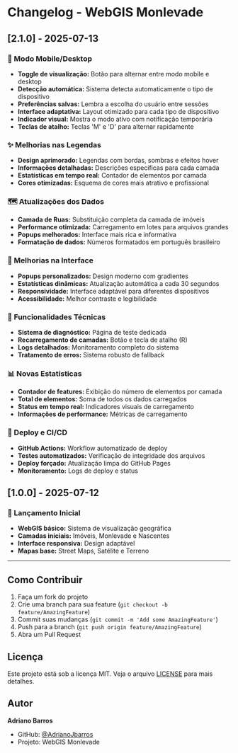 # Changelog - WebGIS Monlevade

## [2.1.0] - 2025-07-13

### 📱 Modo Mobile/Desktop
- **Toggle de visualização:** Botão para alternar entre modo mobile e desktop
- **Detecção automática:** Sistema detecta automaticamente o tipo de dispositivo
- **Preferências salvas:** Lembra a escolha do usuário entre sessões
- **Interface adaptativa:** Layout otimizado para cada tipo de dispositivo
- **Indicador visual:** Mostra o modo ativo com notificação temporária
- **Teclas de atalho:** Teclas 'M' e 'D' para alternar rapidamente

### ✨ Melhorias nas Legendas
- **Design aprimorado:** Legendas com bordas, sombras e efeitos hover
- **Informações detalhadas:** Descrições específicas para cada camada
- **Estatísticas em tempo real:** Contador de elementos por camada
- **Cores otimizadas:** Esquema de cores mais atrativo e profissional

### 🗺️ Atualizações dos Dados
- **Camada de Ruas:** Substituição completa da camada de imóveis
- **Performance otimizada:** Carregamento em lotes para arquivos grandes
- **Popups melhorados:** Interface mais rica e informativa
- **Formatação de dados:** Números formatados em português brasileiro

### 🎨 Melhorias na Interface
- **Popups personalizados:** Design moderno com gradientes
- **Estatísticas dinâmicas:** Atualização automática a cada 30 segundos
- **Responsividade:** Interface adaptável para diferentes dispositivos
- **Acessibilidade:** Melhor contraste e legibilidade

### 🔧 Funcionalidades Técnicas
- **Sistema de diagnóstico:** Página de teste dedicada
- **Recarregamento de camadas:** Botão e tecla de atalho (R)
- **Logs detalhados:** Monitoramento completo do sistema
- **Tratamento de erros:** Sistema robusto de fallback

### 📊 Novas Estatísticas
- **Contador de features:** Exibição do número de elementos por camada
- **Total de elementos:** Soma de todos os dados carregados
- **Status em tempo real:** Indicadores visuais de carregamento
- **Informações de performance:** Métricas de carregamento

### 🚀 Deploy e CI/CD
- **GitHub Actions:** Workflow automatizado de deploy
- **Testes automatizados:** Verificação de integridade dos arquivos
- **Deploy forçado:** Atualização limpa do GitHub Pages
- **Monitoramento:** Logs de deploy e status

## [1.0.0] - 2025-07-12

### 🎉 Lançamento Inicial
- **WebGIS básico:** Sistema de visualização geográfica
- **Camadas iniciais:** Imóveis, Monlevade e Nascentes
- **Interface responsiva:** Design adaptável
- **Mapas base:** Street Maps, Satélite e Terreno

---

## Como Contribuir

1. Faça um fork do projeto
2. Crie uma branch para sua feature (`git checkout -b feature/AmazingFeature`)
3. Commit suas mudanças (`git commit -m 'Add some AmazingFeature'`)
4. Push para a branch (`git push origin feature/AmazingFeature`)
5. Abra um Pull Request

## Licença

Este projeto está sob a licença MIT. Veja o arquivo [LICENSE](LICENSE) para mais detalhes.

## Autor

**Adriano Barros**
- GitHub: [@AdrianoJbarros](https://github.com/AdrianoJbarros)
- Projeto: WebGIS Monlevade 